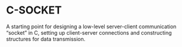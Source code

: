 # C-SOCKET
A starting point for designing a low-level server-client communication “socket” in C, setting up client-server connections and constructing structures for data transmission.
